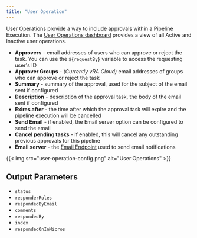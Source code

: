 ```yaml
---
title: "User Operation"
---
```


User Operations provide a way to include approvals within a Pipeline Execution. The [User Operations dashboard](/user-operations) provides a view of all Active and Inactive user operations.

* **Approvers** - email addresses of users who can approve or reject the task. You can use the `${requestBy}` variable to access the requesting user's ID
* **Approver Groups** - *(Currently vRA Cloud)* email addresses of groups who can approve or reject the task
* **Summary** - summary of the approval, used for the subject of the email sent if configured
* **Description** - description of the approval task, the body of the email sent if configured
* **Exires after** - the time after which the approval task will expire and the pipeline execution will be cancelled
* **Send Email** - if enabled, the Email server option can be configured to send the email
* **Cancel pending tasks** - if enabled, this will cancel any outstanding previous approvals for this pipeline
* **Email server** - the [Email Endpoint](/configure/endpoints/email) used to send email notifications

{{< img src="user-operation-config.png" alt="User Operations" >}}

## Output Parameters
* `status`
* `responderRoles`
* `respondedByEmail`
* `comments`
* `respondedBy`
* `index`
* `respondedOnInMicros`